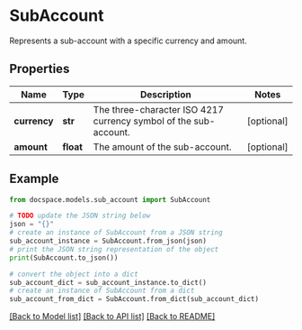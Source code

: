 # SubAccount

Represents a sub-account with a specific currency and amount.

## Properties

Name | Type | Description | Notes
------------ | ------------- | ------------- | -------------
**currency** | **str** | The three-character ISO 4217 currency symbol of the sub-account. | [optional] 
**amount** | **float** | The amount of the sub-account. | [optional] 

## Example

```python
from docspace.models.sub_account import SubAccount

# TODO update the JSON string below
json = "{}"
# create an instance of SubAccount from a JSON string
sub_account_instance = SubAccount.from_json(json)
# print the JSON string representation of the object
print(SubAccount.to_json())

# convert the object into a dict
sub_account_dict = sub_account_instance.to_dict()
# create an instance of SubAccount from a dict
sub_account_from_dict = SubAccount.from_dict(sub_account_dict)
```
[[Back to Model list]](../README.md#documentation-for-models) [[Back to API list]](../README.md#documentation-for-api-endpoints) [[Back to README]](../README.md)


